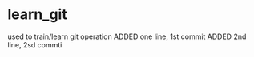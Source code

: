# learn_git
used to train/learn git operation
ADDED one line, 1st commit
ADDED 2nd line, 2sd commti
